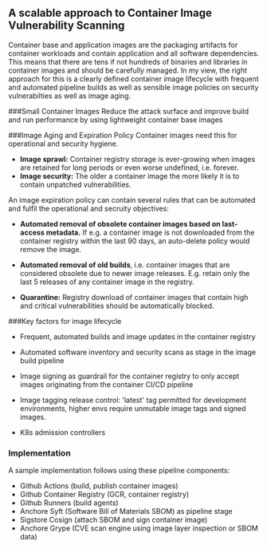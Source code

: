 ## A scalable approach to Container Image Vulnerability Scanning

Container base and application images are the packaging artifacts for container workloads and contain application and all software dependencies. This means that there are tens if not hundreds of binaries and libraries in container images and should be carefully managed. In my view, the right approach for this is a clearly defined container image lifecycle with frequent and automated pipeline builds as well as sensible image policies on security vulnerabilties as well as image aging.

###Small Container Images
Reduce the attack surface and improve build and run performance by using lightweight container base images

###Image Aging and Expiration Policy
Container images need this for operational and security hygiene. 

* **Image sprawl:** Container registry storage is ever-growing when images are retained for long periods or even worse undefined, i.e. forever.
* **Image security:** The older a container image the more likely it is to contain unpatched vulnerabilities.

An image expiration policy can contain several rules that can be automated and fulfil the operational and secruity objectives:

* **Automated removal of obsolete container images based on last-access metadata.** If e.g. a container image is not downloaded from the container registry within the last 90 days, an auto-delete policy would remove the image.

* **Automated removal of old builds**, i.e. container images that are considered obsolete due to newer image releases. E.g. retain only the last 5 releases of any container image in the registry. 
 
* **Quarantine:** Registry download of container images that contain high and critical vulnerabilities should be automatically blocked. 

###Key factors for image lifecycle

* Frequent, automated builds and image updates in the container registry

* Automated software inventory and security scans as stage in the image build pipeline

* Image signing as guardrail for the container registry to only accept images originating from the container CI/CD pipeline

* Image tagging release control: 'latest' tag permitted for development environments, higher envs require unmutable image tags and signed images.

* K8s admission controllers 

### Implementation
A sample implementation follows using these pipeline components:

* Github Actions (build, publish container images)
* Github Container Registry (GCR, container registry)
* Github Runners (build agents)
* Anchore Syft (Software Bill of Materials SBOM) as pipeline stage
* Sigstore Cosign (attach SBOM and sign container image)
* Anchore Grype (CVE scan engine using image layer inspection or SBOM data)